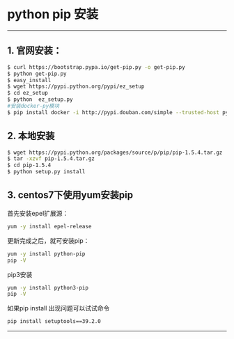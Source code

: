 #  python pip 安装


---


## 1. 官网安装：

```bash
$ curl https://bootstrap.pypa.io/get-pip.py -o get-pip.py
$ python get-pip.py
$ easy_install 
$ wget https://pypi.python.org/pypi/ez_setup
$ cd ez_setup
$ python  ez_setup.py
#安装docker-py模块
$ pip install docker -i http://pypi.douban.com/simple --trusted-host pypi.douban.com
```

## 2. 本地安装

```bash
$ wget https://pypi.python.org/packages/source/p/pip/pip-1.5.4.tar.gz
$ tar -xzvf pip-1.5.4.tar.gz
$ cd pip-1.5.4
$ python setup.py install
```


## 3. centos7下使用yum安装pip

首先安装epel扩展源：

```bash
yum -y install epel-release
```

更新完成之后，就可安装pip：

```bash
yum -y install python-pip
pip -V 
```
pip3安装
```bash
yum -y install python3-pip
pip -V 
```
如果pip install 出现问题可以试试命令

```bash
pip install setuptools==39.2.0
```

**************************************************************

